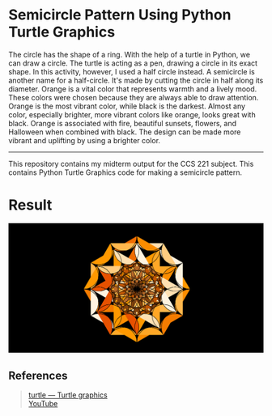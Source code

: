 # Semicircle Pattern Using Python Turtle Graphics

The circle has the shape of a ring. With the help of a turtle in Python, we can draw a circle. The turtle is acting as a pen, drawing a circle in its exact shape. In this activity, however, I used a half circle instead. A semicircle is another name for a half-circle. It's made by cutting the circle in half along its diameter. Orange is a vital color that represents warmth and a lively mood. These colors were chosen because they are always able to draw attention. Orange is the most vibrant color, while black is the darkest. Almost any color, especially brighter, more vibrant colors like orange, looks great with black. Orange is associated with fire, beautiful sunsets, flowers, and Halloween when combined with black. The design can be made more vibrant and uplifting by using a brighter color.

***
This repository contains my midterm output for the CCS 221 subject. This contains Python Turtle Graphics code for making a semicircle pattern.

# Result
![Result](https://github.com/jmabogador/epic1-midterm-output/blob/main/SemicirclePattern_Result.png)

## References
> [turtle — Turtle graphics](https://docs.python.org/3/library/turtle.html)<br />
> [YouTube](https://www.youtube.com/)
